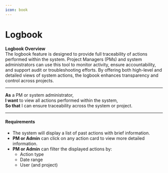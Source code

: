 ```yaml
---
icon: book
---
```


# Logbook

**Logbook Overview**\
The logbook feature is designed to provide full traceability of actions performed within the system. Project Managers (PMs) and system administrators can use this tool to monitor activity, ensure accountability, and support audit or troubleshooting efforts. By offering both high-level and detailed views of system actions, the logbook enhances transparency and control across projects.

***

**As** a PM or system administrator,\
**I want** to view all actions performed within the system,\
**So that** I can ensure traceability across the system or project.

***

#### Requirements

* The system will display a list of past actions with brief information.
* **PM or Admin** can click on any action card to view more detailed information.
* **PM or Admin** can filter the displayed actions by:
  * Action type
  * Date range
  * User (and project)
